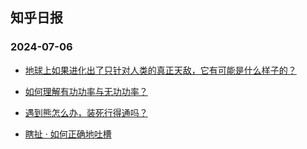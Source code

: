 ## 知乎日报 
### 2024-07-06

+ [地球上如果进化出了只针对人类的真正天敌，它有可能是什么样子的？](https://daily.zhihu.com/story/9764200)

+ [如何理解有功功率与无功功率？](https://daily.zhihu.com/story/9764581)

+ [遇到熊怎么办，装死行得通吗？](https://daily.zhihu.com/story/9766058)

+ [瞎扯 · 如何正确地吐槽](https://daily.zhihu.com/story/9773616)


